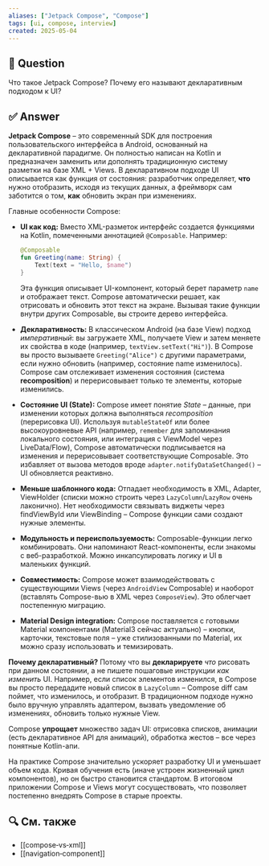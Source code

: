 ```yaml
---
aliases: ["Jetpack Compose", "Compose"]
tags: [ui, compose, interview]
created: 2025‑05‑04
---
```


## 📝 Question  
Что такое Jetpack Compose? Почему его называют декларативным подходом к UI?

## ✅ Answer  
**Jetpack Compose** – это современный SDK для построения пользовательского интерфейса в Android, основанный на декларативной парадигме. Он полностью написан на Kotlin и предназначен заменить или дополнять традиционную систему разметки на базе XML + Views. В декларативном подходе UI описывается как функция от состояния: разработчик определяет, **что** нужно отобразить, исходя из текущих данных, а фреймворк сам заботится о том, **как** обновить экран при изменениях.

Главные особенности Compose:

- **UI как код:** Вместо XML-разметок интерфейс создается функциями на Kotlin, помеченными аннотацией `@Composable`. Например:
    
    ```kotlin
    @Composable
    fun Greeting(name: String) {
        Text(text = "Hello, $name")
    }
    ```
    
    Эта функция описывает UI-компонент, который берет параметр `name` и отображает текст. Compose автоматически решает, как отрисовать и обновить этот текст на экране. Вызывая такие функции внутри других Composable, вы строите дерево интерфейса.
    
- **Декларативность:** В классическом Android (на базе View) подход _императивный_: вы загружаете XML, получаете View и затем меняете их свойства в коде (например, `textView.setText("Hi")`). В Compose вы просто вызываете `Greeting("Alice")` с другими параметрами, если нужно обновить (например, состояние name изменилось). Compose сам отслеживает изменения состояния (система **recomposition**) и перерисовывает только те элементы, которые изменились.
    
- **Состояние UI (State):** Compose имеет понятие _State_ – данные, при изменении которых должна выполняться _recomposition_ (перерисовка UI). Используя `mutableStateOf` или более высокоуровневые API (например, `remember` для запоминания локального состояния, или интеграция с ViewModel через LiveData/Flow), Compose автоматически подписывается на изменения и перерисовывает соответствующие Composable. Это избавляет от вызова методов вроде `adapter.notifyDataSetChanged()` – UI обновляется реактивно.
    
- **Меньше шаблонного кода:** Отпадает необходимость в XML, Adapter, ViewHolder (списки можно строить через `LazyColumn`/`LazyRow` очень лаконично). Нет необходимости связывать виджеты через findViewById или ViewBinding – Compose функции сами создают нужные элементы.
    
- **Модульность и переиспользуемость:** Composable-функции легко комбинировать. Они напоминают React-компоненты, если знакомы с веб-разработкой. Можно инкапсулировать логику и UI в маленьких функций.
    
- **Совместимость:** Compose может взаимодействовать с существующими Views (через `AndroidView` Composable) и наоборот (вставлять Compose-вью в XML через `ComposeView`). Это облегчает постепенную миграцию.
    
- **Material Design integration:** Compose поставляется с готовыми Material компонентами (Material3 сейчас актуально) – кнопки, карточки, текстовые поля – уже стилизованными по Material, их можно сразу использовать и темизировать.
    

**Почему декларативный?** Потому что вы **декларируете** _что_ рисовать при данном состоянии, а не пишете пошаговые инструкции _как изменить_ UI. Например, если список элементов изменился, в Compose вы просто передадите новый список в `LazyColumn` – Compose diff сам поймет, что изменилось, и отобразит. В традиционном подходе нужно было вручную управлять адаптером, вызвать уведомление об изменениях, обновить только нужные View.

Compose **упрощает** множество задач UI: отрисовка списков, анимации (есть декларативное API для анимаций), обработка жестов – все через понятные Kotlin-апи.

На практике Compose значительно ускоряет разработку UI и уменьшает объем кода. Кривая обучения есть (иначе устроен жизненный цикл компонентов), но он быстро становится стандартом. В итоговом приложении Compose и Views могут сосуществовать, что позволяет постепенно внедрять Compose в старые проекты.

## 🔍 См. также  
- [[compose‑vs‑xml]]
- [[navigation‑component]]
